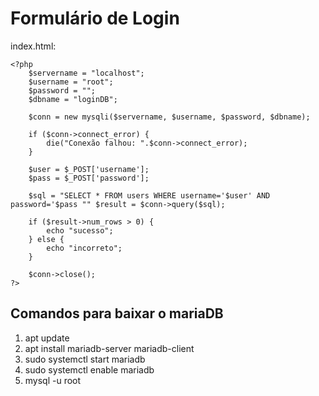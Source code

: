 # Formulário de Login
index.html:
```
<?php
    $servername = "localhost";
    $username = "root";
    $password = "";
    $dbname = "loginDB";

    $conn = new mysqli($servername, $username, $password, $dbname);

    if ($conn->connect_error) {
        die("Conexão falhou: ".$conn->connect_error);
    }

    $user = $_POST['username'];
    $pass = $_POST['password'];

    $sql = "SELECT * FROM users WHERE username='$user' AND password='$pass "" $result = $conn->query($sql);

    if ($result->num_rows > 0) {
        echo "sucesso";
    } else {
        echo "incorreto";
    }

    $conn->close();
?>
```

## Comandos para baixar o mariaDB
1. apt update
2. apt install mariadb-server mariadb-client
3. sudo systemctl start mariadb
4. sudo systemctl enable mariadb
5. mysql -u root

